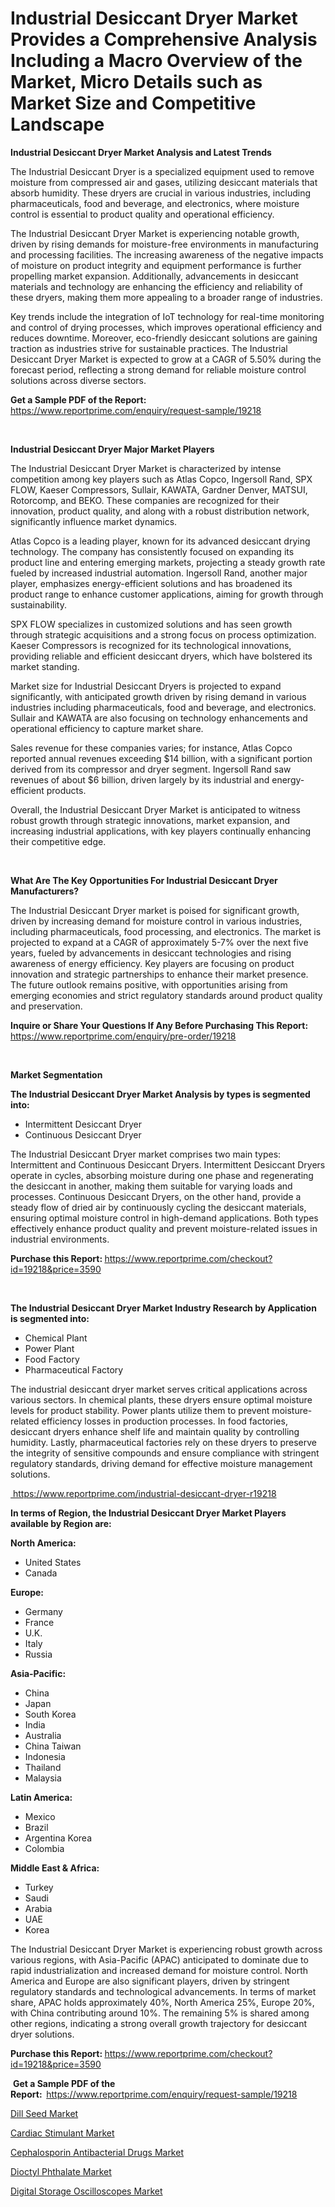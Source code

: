 <p><h1>Industrial Desiccant Dryer Market Provides a Comprehensive Analysis Including a Macro Overview of the Market, Micro Details such as Market Size and Competitive Landscape</h1></p><p><strong>Industrial Desiccant Dryer Market Analysis and Latest Trends</strong></p>
<p><p>The Industrial Desiccant Dryer is a specialized equipment used to remove moisture from compressed air and gases, utilizing desiccant materials that absorb humidity. These dryers are crucial in various industries, including pharmaceuticals, food and beverage, and electronics, where moisture control is essential to product quality and operational efficiency. </p><p>The Industrial Desiccant Dryer Market is experiencing notable growth, driven by rising demands for moisture-free environments in manufacturing and processing facilities. The increasing awareness of the negative impacts of moisture on product integrity and equipment performance is further propelling market expansion. Additionally, advancements in desiccant materials and technology are enhancing the efficiency and reliability of these dryers, making them more appealing to a broader range of industries. </p><p>Key trends include the integration of IoT technology for real-time monitoring and control of drying processes, which improves operational efficiency and reduces downtime. Moreover, eco-friendly desiccant solutions are gaining traction as industries strive for sustainable practices. The Industrial Desiccant Dryer Market is expected to grow at a CAGR of 5.50% during the forecast period, reflecting a strong demand for reliable moisture control solutions across diverse sectors.</p></p>
<p><strong>Get a Sample PDF of the Report:&nbsp;</strong> <a href="https://www.reportprime.com/enquiry/request-sample/19218?utm_campaign=1126&utm_medium=2&utm_source=Github&utm_content=ia&utm_term=28112024&utm_id=industrial-desiccant-dryer">https://www.reportprime.com/enquiry/request-sample/19218</a></p>
<p>&nbsp;</p>
<p><strong>Industrial Desiccant Dryer Major Market Players</strong></p>
<p><p>The Industrial Desiccant Dryer Market is characterized by intense competition among key players such as Atlas Copco, Ingersoll Rand, SPX FLOW, Kaeser Compressors, Sullair, KAWATA, Gardner Denver, MATSUI, Rotorcomp, and BEKO. These companies are recognized for their innovation, product quality, and along with a robust distribution network, significantly influence market dynamics.</p><p>Atlas Copco is a leading player, known for its advanced desiccant drying technology. The company has consistently focused on expanding its product line and entering emerging markets, projecting a steady growth rate fueled by increased industrial automation. Ingersoll Rand, another major player, emphasizes energy-efficient solutions and has broadened its product range to enhance customer applications, aiming for growth through sustainability.</p><p>SPX FLOW specializes in customized solutions and has seen growth through strategic acquisitions and a strong focus on process optimization. Kaeser Compressors is recognized for its technological innovations, providing reliable and efficient desiccant dryers, which have bolstered its market standing.</p><p>Market size for Industrial Desiccant Dryers is projected to expand significantly, with anticipated growth driven by rising demand in various industries including pharmaceuticals, food and beverage, and electronics. Sullair and KAWATA are also focusing on technology enhancements and operational efficiency to capture market share.</p><p>Sales revenue for these companies varies; for instance, Atlas Copco reported annual revenues exceeding $14 billion, with a significant portion derived from its compressor and dryer segment. Ingersoll Rand saw revenues of about $6 billion, driven largely by its industrial and energy-efficient products.</p><p>Overall, the Industrial Desiccant Dryer Market is anticipated to witness robust growth through strategic innovations, market expansion, and increasing industrial applications, with key players continually enhancing their competitive edge.</p></p>
<p>&nbsp;</p>
<p><strong>What Are The Key Opportunities For Industrial Desiccant Dryer Manufacturers?</strong></p>
<p><p>The Industrial Desiccant Dryer market is poised for significant growth, driven by increasing demand for moisture control in various industries, including pharmaceuticals, food processing, and electronics. The market is projected to expand at a CAGR of approximately 5-7% over the next five years, fueled by advancements in desiccant technologies and rising awareness of energy efficiency. Key players are focusing on product innovation and strategic partnerships to enhance their market presence. The future outlook remains positive, with opportunities arising from emerging economies and strict regulatory standards around product quality and preservation.</p></p>
<p><strong>Inquire or Share Your Questions If Any Before Purchasing This Report:</strong> <a href="https://www.reportprime.com/enquiry/pre-order/19218?utm_campaign=1126&utm_medium=2&utm_source=Github&utm_content=ia&utm_term=28112024&utm_id=industrial-desiccant-dryer">https://www.reportprime.com/enquiry/pre-order/19218</a></p>
<p>&nbsp;</p>
<p><strong>Market Segmentation</strong></p>
<p><strong>The Industrial Desiccant Dryer Market Analysis by types is segmented into:</strong></p>
<p><ul><li>Intermittent Desiccant Dryer</li><li>Continuous Desiccant Dryer</li></ul></p>
<p><p>The Industrial Desiccant Dryer market comprises two main types: Intermittent and Continuous Desiccant Dryers. Intermittent Desiccant Dryers operate in cycles, absorbing moisture during one phase and regenerating the desiccant in another, making them suitable for varying loads and processes. Continuous Desiccant Dryers, on the other hand, provide a steady flow of dried air by continuously cycling the desiccant materials, ensuring optimal moisture control in high-demand applications. Both types effectively enhance product quality and prevent moisture-related issues in industrial environments.</p></p>
<p><strong>Purchase this Report:&nbsp;</strong><a href="https://www.reportprime.com/checkout?id=19218&price=3590&utm_campaign=1126&utm_medium=2&utm_source=Github&utm_content=ia&utm_term=28112024&utm_id=industrial-desiccant-dryer">https://www.reportprime.com/checkout?id=19218&price=3590</a></p>
<p>&nbsp;</p>
<p><strong>The Industrial Desiccant Dryer Market Industry Research by Application is segmented into:</strong></p>
<p><ul><li>Chemical Plant</li><li>Power Plant</li><li>Food Factory</li><li>Pharmaceutical Factory</li></ul></p>
<p><p>The industrial desiccant dryer market serves critical applications across various sectors. In chemical plants, these dryers ensure optimal moisture levels for product stability. Power plants utilize them to prevent moisture-related efficiency losses in production processes. In food factories, desiccant dryers enhance shelf life and maintain quality by controlling humidity. Lastly, pharmaceutical factories rely on these dryers to preserve the integrity of sensitive compounds and ensure compliance with stringent regulatory standards, driving demand for effective moisture management solutions.</p></p>
<p><a href="https://www.reportprime.com/industrial-desiccant-dryer-r19218?utm_campaign=1126&utm_medium=2&utm_source=Github&utm_content=ia&utm_term=28112024&utm_id=industrial-desiccant-dryer">&nbsp;https://www.reportprime.com/industrial-desiccant-dryer-r19218</a></p>
<p><strong>In terms of Region, the Industrial Desiccant Dryer Market Players available by Region are:</strong></p>
<p>
    <p> <strong> North America: </strong>
        <ul>
            <li>United States</li>
            <li>Canada</li>
        </ul>
        </p> 
    <p> <strong> Europe: </strong>
        <ul>
            <li>Germany</li>
            <li>France</li>
            <li>U.K.</li>
            <li>Italy</li>
            <li>Russia</li>
        </ul>
        </p> 
    <p> <strong> Asia-Pacific: </strong>
        <ul>
            <li>China</li>
            <li>Japan</li>
            <li>South Korea</li>
            <li>India</li>
            <li>Australia</li>
            <li>China Taiwan</li>
            <li>Indonesia</li>
            <li>Thailand</li>
            <li>Malaysia</li>
        </ul>
        </p> 
    <p> <strong> Latin America: </strong>
        <ul>
            <li>Mexico</li>
            <li>Brazil</li>
            <li>Argentina Korea</li>
            <li>Colombia</li>
        </ul>
        </p> 
    <p> <strong> Middle East & Africa: </strong>
        <ul>
            <li>Turkey</li>
            <li>Saudi</li>
            <li>Arabia</li>
            <li>UAE</li>
            <li>Korea</li>
        </ul>
    </p>
    </p>
<p><p>The Industrial Desiccant Dryer Market is experiencing robust growth across various regions, with Asia-Pacific (APAC) anticipated to dominate due to rapid industrialization and increased demand for moisture control. North America and Europe are also significant players, driven by stringent regulatory standards and technological advancements. In terms of market share, APAC holds approximately 40%, North America 25%, Europe 20%, with China contributing around 10%. The remaining 5% is shared among other regions, indicating a strong overall growth trajectory for desiccant dryer solutions.</p></p>
<p><strong>Purchase this Report: </strong><a href="https://www.reportprime.com/checkout?id=19218&price=3590&utm_campaign=1126&utm_medium=2&utm_source=Github&utm_content=ia&utm_term=28112024&utm_id=industrial-desiccant-dryer">https://www.reportprime.com/checkout?id=19218&price=3590</a></p>
<p>&nbsp;<strong>Get a Sample PDF of the Report:&nbsp;&nbsp;</strong><a href="https://www.reportprime.com/enquiry/request-sample/19218?utm_campaign=1126&utm_medium=2&utm_source=Github&utm_content=ia&utm_term=28112024&utm_id=industrial-desiccant-dryer">https://www.reportprime.com/enquiry/request-sample/19218</a></p>
<p><strong></strong></p>
<p><p><a href="https://www.linkedin.com/pulse/competitive-intelligence-dill-seed-market-key-players-strategies-wygwc?utm_campaign=1126&utm_medium=2&utm_source=Github&utm_content=ia&utm_term=28112024&utm_id=industrial-desiccant-dryer">Dill Seed Market</a></p><p><a href="https://issuu.com/reportprime-2/docs/cardiac-stimulant-market-size-2030._fcab0f305038ea?utm_campaign=1126&utm_medium=2&utm_source=Github&utm_content=ia&utm_term=28112024&utm_id=industrial-desiccant-dryer">Cardiac Stimulant Market</a></p><p><a href="https://issuu.com/reportprime-2/docs/cephalosporin-antibacterial-drugs-m_b4602e45baf91b?utm_campaign=1126&utm_medium=2&utm_source=Github&utm_content=ia&utm_term=28112024&utm_id=industrial-desiccant-dryer">Cephalosporin Antibacterial Drugs Market</a></p><p><a href="https://www.linkedin.com/pulse/strategic-roadmap-global-dioctyl-phthalate-market-oapxf?utm_campaign=1126&utm_medium=2&utm_source=Github&utm_content=ia&utm_term=28112024&utm_id=industrial-desiccant-dryer">Dioctyl Phthalate Market</a></p><p><a href="https://www.linkedin.com/pulse/future-growth-revenue-analysis-digital-storage-oscilloscopes-vcvdc?utm_campaign=1126&utm_medium=2&utm_source=Github&utm_content=ia&utm_term=28112024&utm_id=industrial-desiccant-dryer">Digital Storage Oscilloscopes Market</a></p></p>